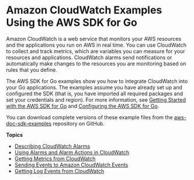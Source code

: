 # Amazon CloudWatch Examples Using the AWS SDK for Go<a name="using-cloudwatch-with-go-sdk"></a>

Amazon CloudWatch is a web service that monitors your AWS resources and the applications you run on AWS in real time\. You can use CloudWatch to collect and track metrics, which are variables you can measure for your resources and applications\. CloudWatch alarms send notifications or automatically make changes to the resources you are monitoring based on rules that you define\.

The AWS SDK for Go examples show you how to integrate CloudWatch into your Go applications\. The examples assume you have already set up and configured the SDK \(that is, you have imported all required packages and set your credentials and region\)\. For more information, see [Getting Started with the AWS SDK for Go](setting-up.md) and [Configuring the AWS SDK for Go](configuring-sdk.md)\.

You can download complete versions of these example files from the [aws\-doc\-sdk\-examples](https://github.com/awsdocs/aws-doc-sdk-examples/tree/master/go/example_code/cloudwatch) repository on GitHub\.

**Topics**
+ [Describing CloudWatch Alarms](cw-example-describing-alarms.md)
+ [Using Alarms and Alarm Actions in CloudWatch](cw-example-using-alarm-actions.md)
+ [Getting Metrics from CloudWatch](cw-example-getting-metrics.md)
+ [Sending Events to Amazon CloudWatch Events](cw-example-sending-events.md)
+ [Getting Log Events from CloudWatch](cw-example-getting-log-events.md)